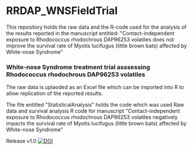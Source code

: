 # RRDAP_WNSFieldTrial



This repository holds the raw data and the R-code used for the analysis of the results reported in the manuscript entitled:
"Contact-independent exposure to Rhodococcus rhodochrous DAP96253 volatiles does not improve the survival rate of Myotis lucifugus (little brown bats) affected by White-nose Syndrome"



### White-nose Syndrome treatment trial asssessing Rhodococcus rhodochrous DAP96253 volatiles 
The raw data is uplaoded as an Excel file which can be imported into R to allow replication of the reported results.

The file entitled "StatisticalAnalysis" holds the code which was used
Raw data and survival analysis R code for manuscript "Contact-independent exposure to Rhodococcus rhodochrous DAP96253 volatiles negatively impacts the survival rate of Myotis lucifugus (little brown bats) affected by White-nose Syndrome"

Release v1.0 [![DOI](https://zenodo.org/badge/538513920.svg)](https://zenodo.org/badge/latestdoi/538513920)
